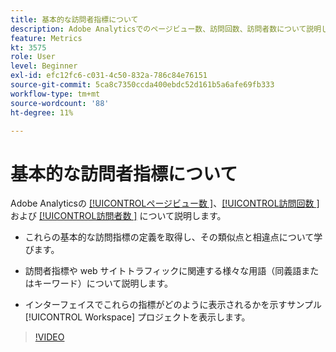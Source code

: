 ```yaml
---
title: 基本的な訪問者指標について
description: Adobe Analyticsでのページビュー数、訪問回数、訪問者数について説明します。 Web サイトのトラフィックを理解するのに役立つ基本的な訪問者指標のinsightを把握します。
feature: Metrics
kt: 3575
role: User
level: Beginner
exl-id: efc12fc6-c031-4c50-832a-786c84e76151
source-git-commit: 5ca8c7350ccda400ebdc52d161b5a6afe69fb333
workflow-type: tm+mt
source-wordcount: '88'
ht-degree: 11%

---
```


# 基本的な訪問者指標について

Adobe Analyticsの [[!UICONTROL &#x200B; ページビュー数 &#x200B;]](https://experienceleague.adobe.com/docs/analytics/components/metrics/page-views.html?lang=ja)、[[!UICONTROL &#x200B; 訪問回数 &#x200B;]](https://experienceleague.adobe.com/docs/analytics/components/metrics/visits.html?lang=ja) および [[!UICONTROL &#x200B; 訪問者数 &#x200B;]](https://experienceleague.adobe.com/docs/analytics/components/metrics/unique-visitors.html?lang=ja) について説明します。

* これらの基本的な訪問指標の定義を取得し、その類似点と相違点について学びます。

* 訪問者指標や web サイトトラフィックに関連する様々な用語（同義語またはキーワード）について説明します。

* インターフェイスでこれらの指標がどのように表示されるかを示すサンプル [!UICONTROL Workspace] プロジェクトを表示します。

>[!VIDEO](https://video.tv.adobe.com/v/28774/?quality=12&learn=on)
